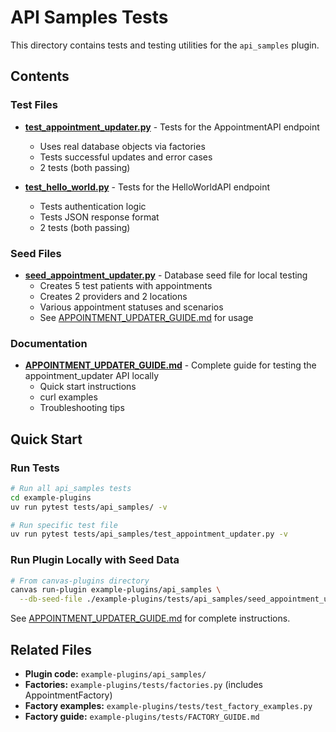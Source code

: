 # API Samples Tests

This directory contains tests and testing utilities for the `api_samples` plugin.

## Contents

### Test Files

- **[test_appointment_updater.py](test_appointment_updater.py)** - Tests for the AppointmentAPI endpoint
  - Uses real database objects via factories
  - Tests successful updates and error cases
  - 2 tests (both passing)

- **[test_hello_world.py](test_hello_world.py)** - Tests for the HelloWorldAPI endpoint
  - Tests authentication logic
  - Tests JSON response format
  - 2 tests (both passing)

### Seed Files

- **[seed_appointment_updater.py](seed_appointment_updater.py)** - Database seed file for local testing
  - Creates 5 test patients with appointments
  - Creates 2 providers and 2 locations
  - Various appointment statuses and scenarios
  - See [APPOINTMENT_UPDATER_GUIDE.md](APPOINTMENT_UPDATER_GUIDE.md) for usage

### Documentation

- **[APPOINTMENT_UPDATER_GUIDE.md](APPOINTMENT_UPDATER_GUIDE.md)** - Complete guide for testing the appointment_updater API locally
  - Quick start instructions
  - curl examples
  - Troubleshooting tips

## Quick Start

### Run Tests

```bash
# Run all api_samples tests
cd example-plugins
uv run pytest tests/api_samples/ -v

# Run specific test file
uv run pytest tests/api_samples/test_appointment_updater.py -v
```

### Run Plugin Locally with Seed Data

```bash
# From canvas-plugins directory
canvas run-plugin example-plugins/api_samples \
  --db-seed-file ./example-plugins/tests/api_samples/seed_appointment_updater.py
```

See [APPOINTMENT_UPDATER_GUIDE.md](APPOINTMENT_UPDATER_GUIDE.md) for complete instructions.

## Related Files

- **Plugin code:** `example-plugins/api_samples/`
- **Factories:** `example-plugins/tests/factories.py` (includes AppointmentFactory)
- **Factory examples:** `example-plugins/tests/test_factory_examples.py`
- **Factory guide:** `example-plugins/tests/FACTORY_GUIDE.md`

